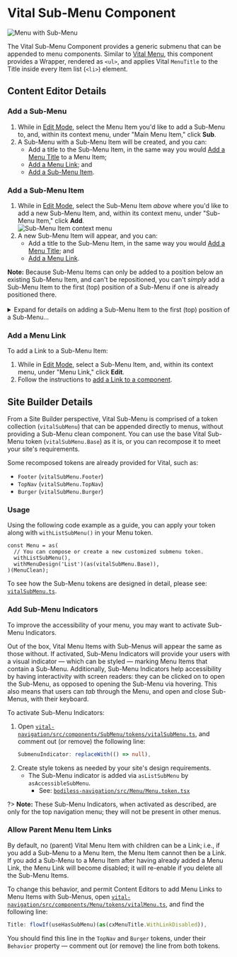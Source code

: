 # Vital Sub-Menu Component

![Menu with Sub-Menu](../assets/MenuWithSubMenu.jpg ':size=50%')

The Vital Sub-Menu Component provides a generic submenu that can be appended to menu components.
Similar to [Vital Menu](./Menu), this component provides a Wrapper, rendered as `<ul>`, and applies
Vital `MenuTitle` to the Title inside every Item list (`<li>`) element.

## Content Editor Details

### Add a Sub-Menu

01. While in [Edit Mode](/ContentEditorUserGuide/#edit-mode), select the Menu Item you'd like to add
    a Sub-Menu to, and, within its context menu, under "Main Menu Item," click **Sub**.
01. A Sub-Menu with a Sub-Menu Item will be created, and you can:
    - Add a title to the Sub-Menu Item, in the same way you would [Add a Menu
      Title](./MenuTitle#addedit-menu-title) to a Menu Item;
    - [Add a Menu Link](#add-a-menu-link); and
    - [Add a Sub-Menu Item](#add-a-sub-menu-item).

### Add a Sub-Menu Item

01. While in [Edit Mode](/ContentEditorUserGuide/#edit-mode), select the Sub-Menu Item _above_ where
    you'd like to add a new Sub-Menu Item, and, within its context menu, under "Sub-Menu Item,"
    click **Add**.  
    ![Sub-Menu Item context menu](../assets/SubMenuItemContextMenu.jpg ':size=67%')
01. A new Sub-Menu Item will appear, and you can:
    - Add a title to the Sub-Menu Item, in the same way you would [Add a Menu
      Title](./MenuTitle#addedit-menu-title); and
    - [Add a Menu Link](#add-a-menu-link).

<!-- Inlining HTML to add multi-line info block with ordered list and disclosure widget. -->
<div class="warn">
  <strong>Note:</strong> Because Sub-Menu Items can only be added to a position below an
  existing Sub-Menu Item, and can't be repositioned, you can't <em>simply</em> add a Sub-Menu Item
  to the first (top) position of a Sub-Menu if one is already positioned there.
  <br><br>
  <details>
  <summary>
    Expand for details on adding a Sub-Menu Item to the first (top) position of a Sub-Menu...
  </summary>

  01. Select the existing Sub-Menu Item in the first position, and, within its context menu, under
      "Sub-Menu Item," click **Add**.
  01. Customize the new Sub-Menu Item as desired — this will become the Sub-Menu Item in the first
      position.
  01. Select the newly added Sub-Menu Item, and add another Sub-Menu Item.
  01. Customize this new Sub-Menu Item (currently in the third position) to be a copy of the
      Sub-Menu Item currently in the first position.
      - This includes the (Sub-)Menu Title and the Menu Link.
  01. Select the Sub-Menu Item in the first position, and, within its context menu, under "Sub-Menu
      Item," click **Delete**.

  You should now have the desired Sub-Menu Item in the first (top) position of the Sub-Menu, with a
  copy of the previous first position Sub-Menu Item now in the second position.

  </details>

</div>

### Add a Menu Link

To add a Link to a Sub-Menu Item:

01. While in [Edit Mode](/ContentEditorUserGuide/#edit-mode), select a Sub-Menu Item, and, within
    its context menu, under "Menu Link," click **Edit**.
01. Follow the instructions to [add a Link to a
    component](/Components/Link/#add-a-link-to-a-component).

## Site Builder Details

From a Site Builder perspective, Vital Sub-Menu is comprised of a token collection (`vitalSubMenu`)
that can be appended directly to menus, without providing a Sub-Menu clean component. You can use
the base Vital Sub-Menu token (`vitalSubMenu.Base`) as it is, or you can recompose it to meet your
site's requirements.

Some recomposed tokens are already provided for Vital, such as:

- `Footer` (`vitalSubMenu.Footer`)
- `TopNav` (`vitalSubMenu.TopNav`)
- `Burger` (`vitalSubMenu.Burger`)

### Usage

Using the following code example as a guide, you can apply your token along with `withListSubMenu()`
in your Menu token.

```tsx
const Menu = as(
  // You can compose or create a new customized submenu token.
  withListSubMenu(),
  withMenuDesign('List')(as(vitalSubMenu.Base)),
)(MenuClean);
```

To see how the Sub-Menu tokens are designed in detail, please see:
[`vitalSubMenu.ts`](https://github.com/johnsonandjohnson/Bodiless-JS/blob/main/packages/vital-navigation/src/components/SubMenu/tokens/vitalSubMenu.ts ':target=_blank').

### Add Sub-Menu Indicators

To improve the accessibility of your menu, you may want to activate Sub-Menu Indicators.

Out of the box, Vital Menu Items with Sub-Menus will appear the same as those without. If activated,
Sub-Menu Indicators will provide your users with a visual indicator — which can be styled — marking
Menu Items that contain a Sub-Menu. Additionally, Sub-Menu Indicators help accessibility by having
interactivity with screen readers: they can be clicked on to open the Sub-Menu, as opposed to
opening the Sub-Menu via hovering. This also means that users can _tab_ through the Menu, and open
and close Sub-Menus, with their keyboard.

To activate Sub-Menu Indicators:

01. Open
    [`vital-navigation/src/components/SubMenu/tokens/vitalSubMenu.ts`](https://github.com/johnsonandjohnson/Bodiless-JS/blob/main/packages/vital-navigation/src/components/SubMenu/tokens/vitalSubMenu.ts
    ':target=_blank'), and comment out (or remove) the following line:
    ```ts
    SubmenuIndicator: replaceWith(() => null),
    ```
01. Create style tokens as needed by your site's design requirements.
    - The Sub-Menu indicator is added via `asListSubMenu` by `asAccessibleSubMenu`.
      - See:
        [`bodiless-navigation/src/Menu/Menu.token.tsx`](https://github.com/johnsonandjohnson/Bodiless-JS/blob/main/packages/bodiless-navigation/src/Menu/Menu.token.tsx
        ':target=blank')

?> **Note:** These Sub-Menu Indicators, when activated as described, are only for the top navigation
menu; they will not be present in other menus.

### Allow Parent Menu Item Links

By default, no (parent) Vital Menu Item with children can be a Link; i.e., if you add a Sub-Menu to
a Menu Item, the Menu Item cannot then be a Link. If you add a Sub-Menu to a Menu Item after having
already added a Menu Link, the Menu Link will become disabled; it will re-enable if you delete all
the Sub-Menu Items.

To change this behavior, and permit Content Editors to add Menu Links to Menu Items with Sub-Menus,
open
[`vital-navigation/src/components/Menu/tokens/vitalMenu.ts`](https://github.com/johnsonandjohnson/Bodiless-JS/blob/main/packages/vital-navigation/src/components/Menu/tokens/vitalMenu.ts
':target=blank'), and find the following line:

```ts
Title: flowIf(useHasSubMenu)(as(cxMenuTitle.WithLinkDisabled)),
```

You should find this line in the `TopNav` and `Burger` tokens, under their `Behavior` property —
comment out (or remove) the line from both tokens.
